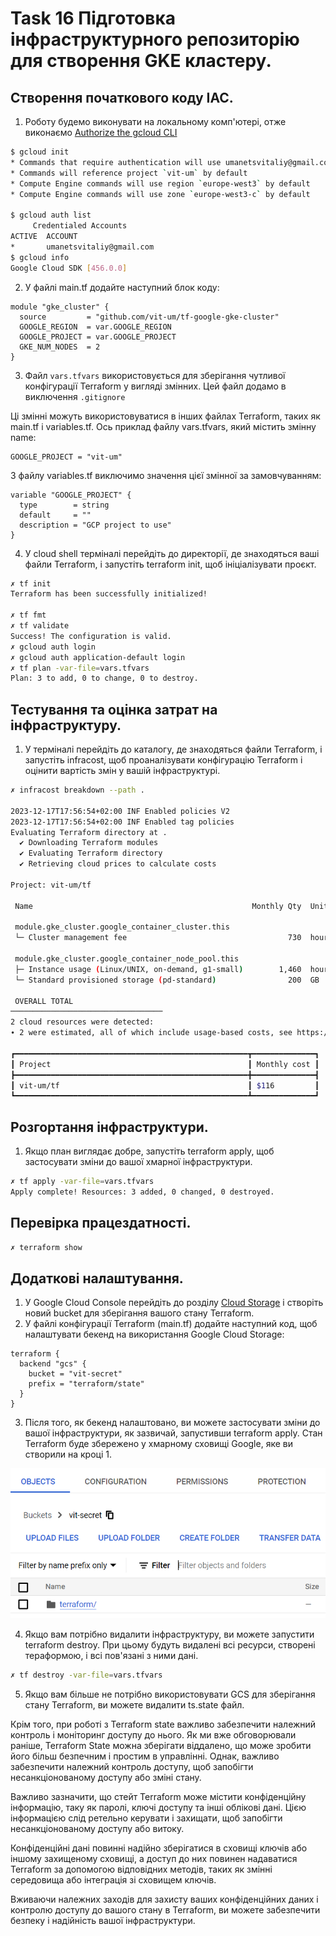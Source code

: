# Task 16 Підготовка інфраструктурного репозиторію для створення GKE кластеру.

## Створення початкового коду IAC.
1. Роботу будемо виконувати на локальному комп'ютері, отже виконаємо [Authorize the gcloud CLI](https://cloud.google.com/sdk/docs/authorizing)
```sh
$ gcloud init
* Commands that require authentication will use umanetsvitaliy@gmail.com by default
* Commands will reference project `vit-um` by default
* Compute Engine commands will use region `europe-west3` by default
* Compute Engine commands will use zone `europe-west3-c` by default

$ gcloud auth list
     Credentialed Accounts
ACTIVE  ACCOUNT
*       umanetsvitaliy@gmail.com
$ gcloud info
Google Cloud SDK [456.0.0]
```
2. У файлі main.tf додайте наступний блок коду:
```hlc
module "gke_cluster" {
  source         = "github.com/vit-um/tf-google-gke-cluster"
  GOOGLE_REGION  = var.GOOGLE_REGION
  GOOGLE_PROJECT = var.GOOGLE_PROJECT
  GKE_NUM_NODES  = 2
}
```

3. Файл `vars.tfvars` використовується для зберігання чутливої конфігурації Terraform у вигляді змінних. Цей файл додамо в виключення `.gitignore`   

Ці змінні можуть використовуватися в інших файлах Terraform, таких як main.tf і variables.tf.
Ось приклад файлу vars.tfvars, який містить змінну name:
```hcl
GOOGLE_PROJECT = "vit-um"
```
З файлу variables.tf виключимо значення цієї змінної за замовчуванням:
```hlc
variable "GOOGLE_PROJECT" {
  type        = string
  default     = ""
  description = "GCP project to use"
}
```
4. У cloud shell терміналі перейдіть до директорії, де знаходяться ваші файли Terraform, і запустіть terraform init, щоб ініціалізувати проєкт.
```sh
✗ tf init                              
Terraform has been successfully initialized!

✗ tf fmt
✗ tf validate
Success! The configuration is valid.
✗ gcloud auth login
✗ gcloud auth application-default login
✗ tf plan -var-file=vars.tfvars
Plan: 3 to add, 0 to change, 0 to destroy.
```

## Тестування та оцінка затрат на інфраструктуру.
1. У терміналі перейдіть до каталогу, де знаходяться файли Terraform, і запустіть infracost, щоб проаналізувати конфігурацію Terraform і оцінити вартість змін у вашій інфраструктурі.
```sh
✗ infracost breakdown --path .

2023-12-17T17:56:54+02:00 INF Enabled policies V2
2023-12-17T17:56:54+02:00 INF Enabled tag policies
Evaluating Terraform directory at .
  ✔ Downloading Terraform modules
  ✔ Evaluating Terraform directory 
  ✔ Retrieving cloud prices to calculate costs 

Project: vit-um/tf

 Name                                                 Monthly Qty  Unit   Monthly Cost 
                                                                                       
 module.gke_cluster.google_container_cluster.this                                      
 └─ Cluster management fee                                    730  hours        $73.00 
                                                                                       
 module.gke_cluster.google_container_node_pool.this                                    
 ├─ Instance usage (Linux/UNIX, on-demand, g1-small)        1,460  hours        $33.11 
 └─ Standard provisioned storage (pd-standard)                200  GB            $9.60 
                                                                                       
 OVERALL TOTAL                                                                 $115.71 
──────────────────────────────────
2 cloud resources were detected:
∙ 2 were estimated, all of which include usage-based costs, see https://infracost.io/usage-file

┏━━━━━━━━━━━━━━━━━━━━━━━━━━━━━━━━━━━━━━━━━━━━━━━━━━━━┳━━━━━━━━━━━━━━┓
┃ Project                                            ┃ Monthly cost ┃
┣━━━━━━━━━━━━━━━━━━━━━━━━━━━━━━━━━━━━━━━━━━━━━━━━━━━━╋━━━━━━━━━━━━━━┫
┃ vit-um/tf                                          ┃ $116         ┃
┗━━━━━━━━━━━━━━━━━━━━━━━━━━━━━━━━━━━━━━━━━━━━━━━━━━━━┻━━━━━━━━━━━━━━┛
```
## Розгортання інфраструктури.
1. Якщо план виглядає добре, запустіть terraform apply, щоб застосувати зміни до вашої хмарної інфраструктури.
```sh
✗ tf apply -var-file=vars.tfvars
Apply complete! Resources: 3 added, 0 changed, 0 destroyed.
```


## Перевірка працездатності.
```sh
✗ terraform show 
```


## Додаткові налаштування.
1. У Google Cloud Console перейдіть до розділу [Cloud Storage](https://console.cloud.google.com/storage/browser) і створіть новий bucket для зберігання вашого стану Terraform.
2. У файлі конфігурації Terraform (main.tf) додайте наступний код, щоб налаштувати бекенд на використання Google Cloud Storage:
```hcl
terraform {
  backend "gcs" {
    bucket = "vit-secret"
    prefix = "terraform/state"
  }
}
```
3. Після того, як бекенд налаштовано, ви можете застосувати зміни до вашої інфраструктури, як зазвичай, запустивши terraform apply. Стан Terraform буде збережено у хмарному сховищі Google, яке ви створили на кроці 1.

![terraform_state](terraform_state.png)  

4. Якщо вам потрібно видалити інфраструктуру, ви можете запустити terraform destroy. При цьому будуть видалені всі ресурси, створені тераформою, і всі пов'язані з ними дані.
```sh
✗ tf destroy -var-file=vars.tfvars
```
5. Якщо вам більше не потрібно використовувати GCS для зберігання стану Terraform, ви можете видалити ts.state файл.

Крім того, при роботі з Terraform state важливо забезпечити належний контроль і моніторинг доступу до нього. Як ми вже обговорювали раніше, Terraform State можна зберігати віддалено, що може зробити його більш безпечним і простим в управлінні. Однак, важливо забезпечити належний контроль доступу, щоб запобігти несанкціонованому доступу або зміні стану.

Важливо зазначити, що стейт Terraform може містити конфіденційну інформацію, таку як паролі, ключі доступу та інші облікові дані. Цією інформацією слід ретельно керувати і захищати, щоб запобігти несанкціонованому доступу або витоку.

Конфіденційні дані повинні надійно зберігатися в сховищі ключів або іншому захищеному сховищі, а доступ до них повинен надаватися Terraform за допомогою відповідних методів, таких як змінні середовища або інтеграція зі сховищем ключів.

Вживаючи належних заходів для захисту ваших конфіденційних даних і контролю доступу до вашого стану в Terraform, ви можете забезпечити безпеку і надійність вашої інфраструктури.

